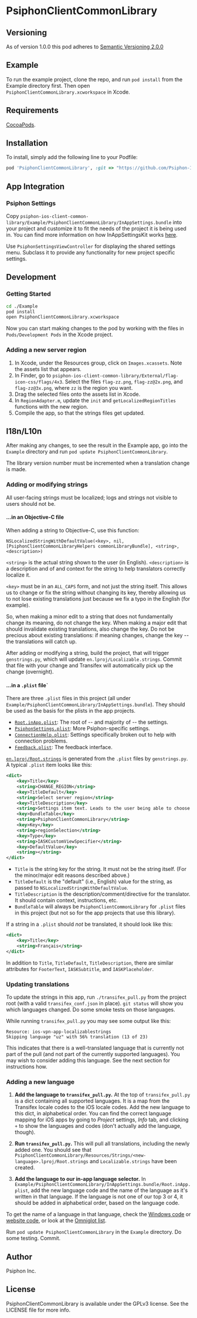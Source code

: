 # PsiphonClientCommonLibrary

## Versioning

As of version 1.0.0 this pod adheres to [Semantic Versioning 2.0.0](https://semver.org/)

## Example

To run the example project, clone the repo, and run `pod install` from the Example directory first. Then open `PsiphonClientCommonLibrary.xcworkspace` in Xcode.

## Requirements

[CocoaPods](https://cocoapods.org/).

## Installation

To install, simply add the following line to your Podfile:

```ruby
pod 'PsiphonClientCommonLibrary', :git => "https://github.com/Psiphon-Inc/psiphon-ios-client-common-library.git"
```

## App Integration

### Psiphon Settings

Copy `psiphon-ios-client-common-library/Example/PsiphonClientCommonLibrary/InAppSettings.bundle` into your project and customize it to fit the needs of the project it is being used in. You can find more information on how InAppSettingsKit works [here](https://github.com/Psiphon-Inc/InAppSettingsKit/blob/master/README.md).

Use `PsiphonSettingsViewController` for displaying the shared settings menu. Subclass it to provide any functionality for new project specific settings.

## Development

### Getting Started
```bash
cd ./Example
pod install
open PsiphonClientCommonLibrary.xcworkspace
```
Now you can start making changes to the pod by working with the files in `Pods/Development Pods` in the Xcode project.

### Adding a new server region

1. In Xcode, under the Resources group, click on `Images.xcassets`. Note the assets list that appears.
2. In Finder, go to `psiphon-ios-client-common-library/External/flag-icon-css/flags/4x3`. Select the files `flag-zz.png`, `flag-zz@2x.png`, and `flag-zz@3x.png`, where `zz` is the region you want.
3. Drag the selected files onto the assets list in Xcode.
4. In `RegionAdapter.m`, update the `init` and `getLocalizedRegionTitles` functions with the new region.
5. Compile the app, so that the strings files get updated.

## I18n/L10n

After making any changes, to see the result in the Example app, go into the `Example` directory and run `pod update PsiphonClientCommonLibrary`.

The library version number must be incremented when a translation change is made.

### Adding or modifying strings

All user-facing strings must be localized; logs and strings not visible to users should not be.

#### ...in an Objective-C file

When adding a string to Objective-C, use this function:
```no-highlight
NSLocalizedStringWithDefaultValue(<key>, nil, [PsiphonClientCommonLibraryHelpers commonLibraryBundle], <string>, <description>)
```
`<string>` is the actual string shown to the user (in English). `<description>` is a description and of and context for the string to help translators correctly localize it.

`<key>` must be in an `ALL_CAPS` form, and not just the string itself. This allows us to change or fix the string without changing its key, thereby allowing us to not lose existing translations just because we fix a typo in the English (for example).

So, when making a minor edit to a string that does not fundamentally change its meaning, do not change the key. When making a major edit that should invalidate existing translations, also change the key. Do not be precious about existing translations: if meaning changes, change the key -- the translations will catch up.

After adding or modifying a string, build the project, that will trigger `genstrings.py`, which will update `en.lproj/Localizable.strings`. Commit that file with your change and Transifex will automatically pick up the change (overnight).

#### ...in a `.plist` file`

There are three `.plist` files in this project (all under `Example/PsiphonClientCommonLibrary/InAppSettings.bundle`). They should be used as the basis for the plists in the app projects.

* [`Root.inApp.plist`][Root.inApp.plist]: The root of -- and majority of -- the settings.
* [`PsiphonSettings.plist`][PsiphonSettings.plist]: More Psiphon-specific settings.
* [`ConnectionHelp.plist`][ConnectionHelp.plist]: Settings specifically broken out to help with connection problems.
* [`Feedback.plist`][Feedback.plist]: The feedback interface.

[`en.lproj/Root.strings`][Root.strings] is generated from the `.plist` files by `genstrings.py`. A typical `.plist` item looks like this:
```xml
<dict>
    <key>Title</key>
    <string>CHANGE_REGION</string>
    <key>TitleDefault</key>
    <string>Select server region</string>
    <key>TitleDescription</key>
    <string>Settings item text. Leads to the user being able to choose which country/region they want to use a Psiphon Server in. Should be kept short.</string>
    <key>BundleTable</key>
    <string>PsiphonClientCommonLibrary</string>
    <key>Key</key>
    <string>regionSelection</string>
    <key>Type</key>
    <string>IASKCustomViewSpecifier</string>
    <key>DefaultValue</key>
    <string></string>
</dict>
```

* `Title` is the string key for the string. It must not be the string itself. (For the minor/major edit reasons described above.)
* `TitleDefault` is the "default" (i.e., English) value for the string, as passed to `NSLocalizedStringWithDefaultValue`.
* `TitleDescription` is the description/comment/directive for the translator. It should contain context, instructions, etc.
* `BundleTable` will always be `PsiphonClientCommonLibrary` for `.plist` files in this project (but not so for the app projects that use this library).

If a string in a `.plist` should _not_ be translated, it should look like this:
```xml
<dict>
    <key>Title</key>
    <string>Français</string>
</dict>
```

In addition to `Title`, `TitleDefault`, `TitleDescription`, there are similar attributes for `FooterText`, `IASKSubtitle`, and `IASKPlaceholder`.

### Updating translations

To update the strings in this app, run `./transifex_pull.py` from the project root (with a valid `transifex_conf.json` in place). `git status` will show you which languages changed. Do some smoke tests on those languages.

While running `transifex_pull.py` you may see some output like this:
```no-highlight
Resource: ios-vpn-app-localizablestrings
Skipping language "uz" with 56% translation (13 of 23)
```
This indicates that there is a well-translated language that is currently not part of the pull (and not part of the currently supported languages). You may wish to consider adding this language. See the next section for instructions how.

### Adding a new language

1. **Add the language to `transifex_pull.py`.** At the top of `transifex_pull.py` is a dict containing all supported languages. It is a map from the Transifex locale codes to the iOS locale codes. Add the new language to this dict, in alphabetical order. You can find the correct language mapping for iOS apps by going to *Project* settings, *Info* tab, and clicking `+` to show the languages and codes (don't actually add the language, though).

2. **Run `transifex_pull.py`.** This will pull all translations, including the newly added one. You should see that `PsiphonClientCommonLibrary/Resources/Strings/<new-language>.lproj/Root.strings` and `Localizable.strings` have been created.

3. **Add the language to our in-app language selector.** In `Example/PsiphonClientCommonLibrary/InAppSettings.bundle/Root.inApp.plist`, add the new language code and the name of the language as it's written in that language. If the language is not one of our top 3 or 4, it should be added in alphabetical order, based on the language code.

To get the name of a language in that language, check the [Windows code](https://bitbucket.org/psiphon/psiphon-circumvention-system/src/0211b8c0106c907f3e2b4611f1cd11decab449e1/Client/psiclient/webui/_locales/locale-names.json?at=default) or [website code](https://bitbucket.org/psiphon/psiphon-circumvention-system/src/0211b8c0106c907f3e2b4611f1cd11decab449e1/Website/docpad.coffee?at=default#docpad.coffee-313), or look at the [Omniglot list](http://www.omniglot.com/language/names.htm).

Run `pod update PsiphonClientCommonLibrary` in the `Example` directory. Do some testing. Commit.


## Author

Psiphon Inc.

## License

PsiphonClientCommonLibrary is available under the GPLv3 license. See the LICENSE file for more info.

[Root.strings]: https://github.com/Psiphon-Inc/psiphon-ios-client-common-library/blob/master/PsiphonClientCommonLibrary/Resources/Strings/en.lproj/Root.strings
[Root.inApp.plist]: https://github.com/Psiphon-Inc/psiphon-ios-client-common-library/blob/master/Example/PsiphonClientCommonLibrary/InAppSettings.bundle/Root.inApp.plist
[PsiphonSettings.plist]: https://github.com/Psiphon-Inc/psiphon-ios-client-common-library/blob/master/Example/PsiphonClientCommonLibrary/InAppSettings.bundle/PsiphonSettings.plist
[ConnectionHelp.plist]: https://github.com/Psiphon-Inc/psiphon-ios-client-common-library/blob/master/Example/PsiphonClientCommonLibrary/InAppSettings.bundle/ConnectionHelp.plist
[Feedback.plist]: https://github.com/Psiphon-Inc/psiphon-ios-client-common-library/blob/master/Example/PsiphonClientCommonLibrary/InAppSettings.bundle/Feedback.plist
